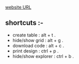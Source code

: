 [website URL](http://pranshushah.github.io/dbonline)

## shortcuts :-

- create table : alt + t .
- hide/show grid : alt + g .
- download code : alt + c .
- print design : ctrl + p .
- hide/show explorer : ctrl + b .
